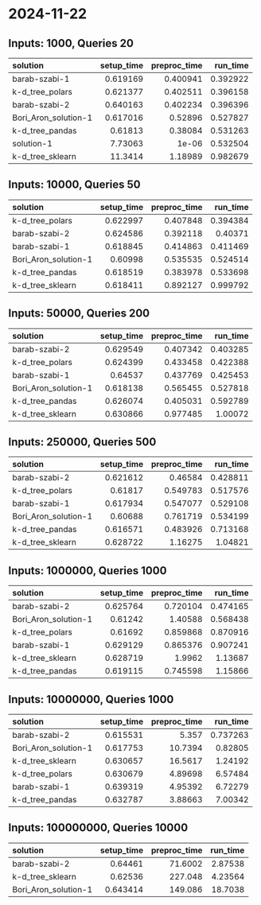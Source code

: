 # 2024-11-22

## Inputs: 1000, Queries 20

| solution             |   setup_time |   preproc_time |   run_time |
|:---------------------|-------------:|---------------:|-----------:|
| barab-szabi-1        |     0.619169 |       0.400941 |   0.392922 |
| k-d_tree_polars      |     0.621377 |       0.402511 |   0.396158 |
| barab-szabi-2        |     0.640163 |       0.402234 |   0.396396 |
| Bori_Aron_solution-1 |     0.617016 |       0.52896  |   0.527827 |
| k-d_tree_pandas      |     0.61813  |       0.38084  |   0.531263 |
| solution-1           |     7.73063  |       1e-06    |   0.532504 |
| k-d_tree_sklearn     |    11.3414   |       1.18989  |   0.982679 |

## Inputs: 10000, Queries 50

| solution             |   setup_time |   preproc_time |   run_time |
|:---------------------|-------------:|---------------:|-----------:|
| k-d_tree_polars      |     0.622997 |       0.407848 |   0.394384 |
| barab-szabi-2        |     0.624586 |       0.392118 |   0.40371  |
| barab-szabi-1        |     0.618845 |       0.414863 |   0.411469 |
| Bori_Aron_solution-1 |     0.60998  |       0.535535 |   0.524514 |
| k-d_tree_pandas      |     0.618519 |       0.383978 |   0.533698 |
| k-d_tree_sklearn     |     0.618411 |       0.892127 |   0.999792 |

## Inputs: 50000, Queries 200

| solution             |   setup_time |   preproc_time |   run_time |
|:---------------------|-------------:|---------------:|-----------:|
| barab-szabi-2        |     0.629549 |       0.407342 |   0.403285 |
| k-d_tree_polars      |     0.624399 |       0.433458 |   0.422388 |
| barab-szabi-1        |     0.64537  |       0.437769 |   0.425453 |
| Bori_Aron_solution-1 |     0.618138 |       0.565455 |   0.527818 |
| k-d_tree_pandas      |     0.626074 |       0.405031 |   0.592789 |
| k-d_tree_sklearn     |     0.630866 |       0.977485 |   1.00072  |

## Inputs: 250000, Queries 500

| solution             |   setup_time |   preproc_time |   run_time |
|:---------------------|-------------:|---------------:|-----------:|
| barab-szabi-2        |     0.621612 |       0.46584  |   0.428811 |
| k-d_tree_polars      |     0.61817  |       0.549783 |   0.517576 |
| barab-szabi-1        |     0.617934 |       0.547077 |   0.529108 |
| Bori_Aron_solution-1 |     0.60688  |       0.761719 |   0.534199 |
| k-d_tree_pandas      |     0.616571 |       0.483926 |   0.713168 |
| k-d_tree_sklearn     |     0.628722 |       1.16275  |   1.04821  |

## Inputs: 1000000, Queries 1000

| solution             |   setup_time |   preproc_time |   run_time |
|:---------------------|-------------:|---------------:|-----------:|
| barab-szabi-2        |     0.625764 |       0.720104 |   0.474165 |
| Bori_Aron_solution-1 |     0.61242  |       1.40588  |   0.568438 |
| k-d_tree_polars      |     0.61692  |       0.859868 |   0.870916 |
| barab-szabi-1        |     0.629129 |       0.865376 |   0.907241 |
| k-d_tree_sklearn     |     0.628719 |       1.9962   |   1.13687  |
| k-d_tree_pandas      |     0.619115 |       0.745598 |   1.15866  |

## Inputs: 10000000, Queries 1000

| solution             |   setup_time |   preproc_time |   run_time |
|:---------------------|-------------:|---------------:|-----------:|
| barab-szabi-2        |     0.615531 |        5.357   |   0.737263 |
| Bori_Aron_solution-1 |     0.617753 |       10.7394  |   0.82805  |
| k-d_tree_sklearn     |     0.630657 |       16.5617  |   1.24192  |
| k-d_tree_polars      |     0.630679 |        4.89698 |   6.57484  |
| barab-szabi-1        |     0.639319 |        4.95392 |   6.72279  |
| k-d_tree_pandas      |     0.632787 |        3.88663 |   7.00342  |

## Inputs: 100000000, Queries 10000

| solution             |   setup_time |   preproc_time |   run_time |
|:---------------------|-------------:|---------------:|-----------:|
| barab-szabi-2        |     0.64461  |        71.6002 |    2.87538 |
| k-d_tree_sklearn     |     0.62536  |       227.048  |    4.23564 |
| Bori_Aron_solution-1 |     0.643414 |       149.086  |   18.7038  |